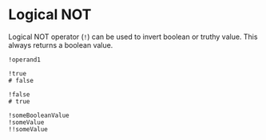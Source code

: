 # Logical NOT

Logical NOT operator (`!`) can be used to invert boolean or truthy value. This always returns a boolean value.

```title="Syntax"
!operand1
```

```title="Example"
!true
# false

!false
# true

!someBooleanValue
!someValue
!!someValue
```
